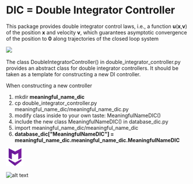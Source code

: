 # DIC = Double Integrator Controller

This package provides double integrator control laws, i.e., a function **u**(**x**,**v**) of the position **x** and velocity **v**, which guarantees asymptotic convergence of the position to **0** along trajectories of the closed loop system

<img src="https://latex.codecogs.com/svg.latex?\begin{align}&space;&\dot{\mathbf{p}}(t)&space;=&space;\mathbf{v}(t)&space;\notag&space;\\&space;&\dot{\mathbf{v}}(t)&space;=&space;\mathbf{u}(\mathbf{p}(t),\mathbf{v}(t))&space;\notag&space;\end{align}">

The class DoubleIntegratorController() in double_integrator_controller.py provides an abstract class for double integrator controllers. It should be taken as a template for constructing a new DI controller.

When constructing a new controller

1. mkdir **meaningful_name_dic**
2. cp double_integrator_controller.py meaningful_name_dic/meaningful_name_dic.py
3. modify class inside to your own taste: MeaningfulNameDIC()
4. include the new class MeaningfulNameDIC() in database_dic.py
  1. import meaningful_name_dic/meaningful_name_dic
  2. **database_dic["MeaningfulNameDIC"] = meaningful_name_dic.meaningful_name_dic.MeaningfulNameDIC**


![alt text][logo2]

[logo2]: https://github.com/adam-p/markdown-here/raw/master/src/common/images/icon48.png "Logo Title Text 2"

![alt text][logo]

[logo]: https://latex.codecogs.com/svg.latex?\begin{align}&space;&\dot{\mathbf{p}}(t)&space;=&space;\mathbf{v}(t)&space;\notag&space;\\&space;&\dot{\mathbf{v}}(t)&space;=&space;\mathbf{u}(\mathbf{p}(t),\mathbf{v}(t))&space;\notag&space;\end{align} "Logo Title Text 2"
